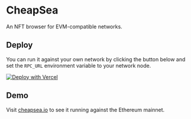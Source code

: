 # CheapSea

An NFT browser for EVM-compatible networks. 

## Deploy 

You can run it against your own network by clicking the button below and set the `RPC_URL` environment variable to your network node.

[![Deploy with Vercel](https://vercel.com/button)](https://vercel.com/new/git/external?repository-url=https%3A%2F%2Fgithub.com%2Fshitcoinsociety%2Fcheapsea&env=RPC_URL&envDescription=The%20endpoint%20of%20your%20EVM-compatible%20RPC)

## Demo

Visit [cheapsea.io](https://cheapsea.io) to see it running against the Ethereum mainnet.
